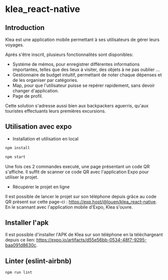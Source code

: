 # klea_react-native

## Introduction

Klea est une application mobile permettant à ses utilisateurs de gérer leurs voyages.

Après s'être inscrit, plusieurs fonctionnalités sont disponibles:

- Système de mémos, pour enregistrer différentes informations importantes, telles que des lieux à visiter, des objets à ne pas oublier ...
- Gestionnaire de budget intuitif, permettant de noter chaque dépenses et de les organiser par catégories.
- Map, pour que l'utilisateur puisse se repérer rapidement, sans devoir changer d'application.
- Page de profil.

Cette solution s'adresse aussi bien aux backpackers aguerris, qu'aux touristes effectuants leurs premières excursions.

## Utilisation avec expo


- Installation et utilisation en local

```bash
npm install
```
```bash
npm start
```

Une fois ces 2 commandes executé, une page présentant un code QR s'affiche. Il suffit de scanner ce code QR avec l'application Expo pour utiliser le projet.

- Récupérer le projet en ligne

Il est possible de lancer le projet sur son téléphone depuis grâce au code QR présent sur cette page-ci : https://exp.host/@louen/klea_react-native. En le scannant avec l'application mobile d'Expo, Klea s'ouvre.


## Installer l'apk

Il est possible d'installer l'APK de Klea sur son téléphone en la téléchargeant depuis ce lien: https://expo.io/artifacts/d55e56bb-0534-48f7-9295-baa091d8630c.


## Linter (eslint-airbnb)

```bash
npm run lint
```